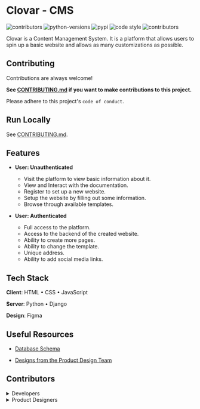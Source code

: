 # Clovar - CMS

<p>
  <img src="https://img.shields.io/badge/license-MIT-brightgreen" alt="contributors" href="https://github.com/zuri-training/team-15_my-cms/blob/main/LICENSE">
  <img src="https://img.shields.io/pypi/pyversions/django" alt="python-versions" href="https://www.python.org/downloads/">
  <img src="https://img.shields.io/pypi/v/pipenv" alt="pypi" href="https://python.org/pypi/pipenv">
  <img src="https://img.shields.io/badge/code%20style-black%20%7C%20prettier-blueviolet" alt="code style" href="#badge">
  <img src="https://img.shields.io/github/contributors/zuri-training/team-15_my-cms" alt="contributors" href="https://github.com/zuri-training/team-15_my-cms/graphs/contributors">
</p>

Clovar is a Content Management System.
It is a platform that allows users to spin up a basic website and allows as many customizations as possible.

## Contributing

Contributions are always welcome!

**See [CONTRIBUTING.md](https://github.com/zuri-training/my_cms-pjt-15/blob/main/CONTRIBUTING.md) if you want to make contributions to this project.**

Please adhere to this project's `code of conduct`.

## Run Locally

See [CONTRIBUTING.md](https://github.com/zuri-training/my_cms-pjt-15/blob/main/CONTRIBUTING.md).

## Features

- **User: Unauthenticated**
  - Visit the platform to view basic information about it.
  - View and Interact with the documentation.
  - Register to set up a new website.
  - Setup the website by filling out some information.
  - Browse through available templates.

- **User: Authenticated**
  - Full access to the platform.
  - Access to the backend of the created website.
  - Ability to create more pages.
  - Ability to change the template.
  - Unique address.
  - Ability to add social media links.

## Tech Stack

**Client**: HTML • CSS • JavaScript

**Server**: Python • Django

**Design**: Figma

## Useful Resources

- [Database Schema](https://drawsql.app/optimistic/diagrams/team-15-my-cms)

- [Designs from the Product Design Team](https://github.com/zuri-training/my_cms-pjt-15/blob/main/DESIGNS.md)

## Contributors

<details><summary>Developers</summary>

- [@jeremiey](https://www.github.com/jeremiey)
- [@chidiarua](https://www.github.com/chidiarua)
- [@magnificientStudios](https://www.github.com/magnificientStudios)
- [@optimistictech](https://www.github.com/optimistictech)
- [@alvanokey](https://www.github.com/alvanokey)
- [@musoye](https://www.github.com/musoye)
- [@Prideland-okoi](https://github.com/Prideland-okoi)
- [@yusufadegbite](https://www.github.com/yusufadegbite)
- [@Noble101](https://www.github.com/Noble101)
- [@emmyrald](https://www.github.com/emmyrald)
- [@jonathanwambua](https://www.github.com/jonathanwambua)
- [@steph-ayo](https://www.github.com/steph-ayo)
- [@BioMeindinyo](https://www.github.com/BioMeindinyo)
- [@Usenmfon](https://www.github.com/Usenmfon)
- [@Chelsofia](https://www.github.com/Chelsofia)
- [@Ismat27](https://www.github.com/Ismat27)
- [@Asterisk-z Olang Daniel](https://github.com/Asterisk-z)

</details>

<details><summary>Product Designers</summary>

- [@Paccid](https://www.github.com/Paccid)
- [@Bisolaawwal](https://www.github.com/Bisolaawwal)
- [@Rhoda-k](https://www.github.com/Rhoda-k)
- [@Anya-ndulue](https://www.github.com/Anya-ndulue)
- [@Temarii](https://www.github.com/Temarii)
- [@Dizue](https://www.github.com/Dizue)
- [@Joshua-Ogunwoolu](https://github.com/Joshua-Ogunwoolu)
- [@Emmanuel-Etukudo](https://www.github.com/Emmanuel-Etukudo)

</details>
